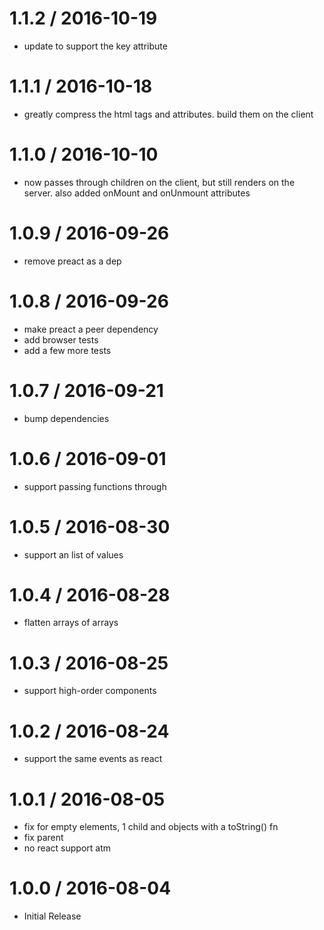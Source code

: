 
1.1.2 / 2016-10-19
==================

  * update to support the key attribute

1.1.1 / 2016-10-18
==================

  * greatly compress the html tags and attributes. build them on the client

1.1.0 / 2016-10-10
==================

  * <html> now passes through children on the client, but still renders on the server. also added onMount and onUnmount attributes

1.0.9 / 2016-09-26
==================

  * remove preact as a dep

1.0.8 / 2016-09-26
==================

  * make preact a peer dependency
  * add browser tests
  * add a few more tests

1.0.7 / 2016-09-21
==================

  * bump dependencies

1.0.6 / 2016-09-01
==================

  * support passing functions through

1.0.5 / 2016-08-30
==================

  * support an list of values

1.0.4 / 2016-08-28
==================

  * flatten arrays of arrays

1.0.3 / 2016-08-25
==================

  * support high-order components

1.0.2 / 2016-08-24
==================

  * support the same events as react

1.0.1 / 2016-08-05
==================

  * fix for empty elements, 1 child and objects with a toString() fn
  * fix parent
  * no react support atm

1.0.0 / 2016-08-04
==================

* Initial Release
